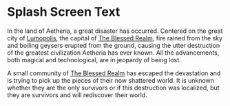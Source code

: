 # Splash Screen Text

In the land of Aetheria, a great disaster has occurred. Centered on the great city of [Lumopolis](../World/Locations/Solaris/Old-World/The-Blessed-Realm/Lumopolis.md), the capital of [The Blessed Realm](../Locations/Solaris/Old-World/The-Blessed-Realm/0-The-Blessed-Realm.md), fire rained from the sky and boiling geysers erupted from the ground, causing the utter destruction of the greatest civilization Aetheria has ever known. All the advancements, both magical and technological, are in jeopardy of being lost.

A small community of [The Blessed Realm](../Locations/Solaris/Old-World/The-Blessed-Realm/0-The-Blessed-Realm.md) has escaped the devastation and is trying to pick up the pieces of their now shattered world. It is unknown whether they are the only survivors or if this destruction was localized, but they are survivors and will rediscover their world.